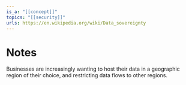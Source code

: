 ```yaml
---
is_a: "[[concept]]"
topics: "[[security]]"
urls: https://en.wikipedia.org/wiki/Data_sovereignty
---
```

# Notes
Businesses are increasingly wanting to host their data in a geographic region of their choice, and restricting data flows to other regions.
